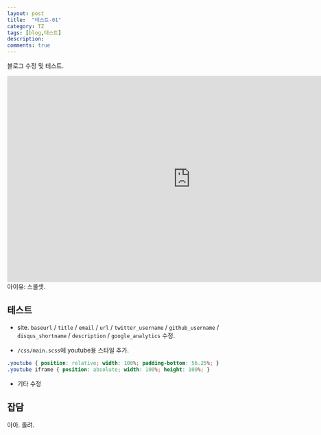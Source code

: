 ```yaml
---
layout: post
title:  "테스트-01"
category: TZ
tags: [blog,테스트]
description:
comments: true
---
```

블로그 수정 및 테스트.

<!--description-->

<div class="youtube">
  <iframe width="853" height="480" src="https://www.youtube.com/embed/42Gtm4-Ax2U" frameborder="0" allowfullscreen>
  </iframe>
</div>
아이유: 스물셋.

## 테스트

- site. `baseurl` / `title` / `email` / `url` / `twitter_username` / `github_username` / `disqus_shortname` / `description` / `google_analytics` 수정.

- `/css/main.scss`에 youtube용 스타일 추가.
```css
.youtube { position: relative; width: 100%; padding-bottom: 56.25%; }
.youtube iframe { position: absolute; width: 100%; height: 100%; }
```

- 기타 수정

## 잡담

아아. 졸려.
